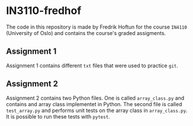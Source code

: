 # IN3110-fredhof
The code in this repository is made by Fredrik Hoftun for the course `IN4110` (University of Oslo) and contains the course's graded assigments.

## Assignment 1 
Assignment 1 contains different `txt` files that were used to practice `git`.

## Assignment 2
Assignment 2 contains two Python files. One is called `array_class.py` and contains and array class implementet in Python. The second file is called `test_array.py` and performs unit tests on the array class in `array_class.py`. It is possible to run these tests with `pytest`.
